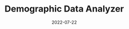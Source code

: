 ---
date: '2022-07-22'
title: 'Demographic Data Analyzer'
external: 'https://replit.com/@beemarsh/Demographic-Data-Analyzer?v=1'
tech:
  - Python
  - Pandas
  - Replit
showInProjects: false
---